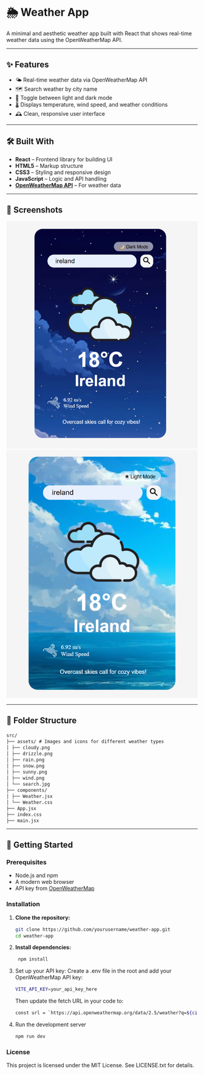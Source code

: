 # 🌦️ Weather App

A minimal and aesthetic weather app built with React that shows real-time weather data using the OpenWeatherMap API.

---

## ✨ Features

- 🌤️ Real-time weather data via OpenWeatherMap API  
- 🗺️ Search weather by city name  
- 🌙 Toggle between light and dark mode  
- 🌡️ Displays temperature, wind speed, and weather conditions  
- 🕰️ Clean, responsive user interface  

---

## 🛠️ Built With

- **React** – Frontend library for building UI  
- **HTML5** – Markup structure  
- **CSS3** – Styling and responsive design  
- **JavaScript** – Logic and API handling  
- [**OpenWeatherMap API**](https://openweathermap.org/api) – For weather data  

---

## 📸 Screenshots

![Cozy Weather App Screenshot](./Screenshots/Darkmode.png)
![Cozy Weather App Screenshot](./Screenshots/Lightmode.png)

---

## 📁 Folder Structure
```
src/
├── assets/ # Images and icons for different weather types
│ ├── cloudy.png
│ ├── drizzle.png
│ ├── rain.png
│ ├── snow.png
│ ├── sunny.png
│ ├── wind.png
│ └── search.jpg
├── components/
│ ├── Weather.jsx
│ └── Weather.css
├── App.jsx
├── index.css
├── main.jsx
```

---

## 🚀 Getting Started

### Prerequisites

- Node.js and npm
- A modern web browser
- API key from [OpenWeatherMap](https://openweathermap.org/)

### Installation

1. **Clone the repository:**
   ```bash
   git clone https://github.com/yourusername/weather-app.git
   cd weather-app
 2. **Install dependencies:**
    ```bash
     npm install
3. Set up your API key:
   Create a .env file in the root and add your OpenWeatherMap API key:
   ```bash
   VITE_API_KEY=your_api_key_here
   ```
    Then update the fetch URL in your code to:
   ```bash
   const url = `https://api.openweathermap.org/data/2.5/weather?q=${city}&units=metric&appid=${import.meta.env.VITE_API_KEY}`;
4. Run the development server
   ```bash
   npm run dev
   
### License
This project is licensed under the MIT License.
See LICENSE.txt for details.
